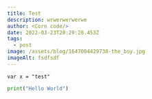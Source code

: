 ```yaml
---
title: Test
description: wrwerwerwerwe
author: <Corn code/>
date: 2022-03-23T20:29:28.453Z
tags:
  - post
image: /assets/blog/1647004429738-the_boy.jpg
imageAlt: fsdfsdf
---
```

`var x = "test"`
```python
print("Hello World")
```